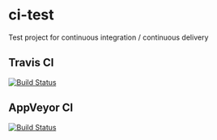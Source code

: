 # ci-test
Test project for continuous integration / continuous delivery

## Travis CI
[![Build Status](https://travis-ci.com/brechtsanders/ci-test.svg?branch=master)](https://travis-ci.com/brechtsanders/ci-test)
## AppVeyor CI
[![Build Status](https://ci.appveyor.com/api/projects/status/github/brechtsanders/ci-test?branch=master&svg=true)](https://ci.appveyor.com/project/brechtsanders/ci-test)
